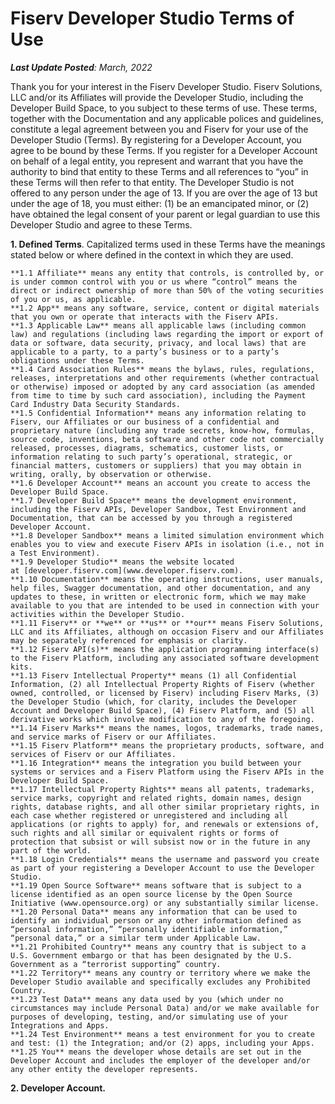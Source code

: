 # Fiserv Developer Studio Terms of Use

***Last Update Posted**: March, 2022*

Thank you for your interest in the Fiserv Developer Studio. Fiserv Solutions, LLC and/or its Affiliates will provide the Developer Studio, including the Developer Build Space, to you subject to these terms of use. These terms, together with the Documentation and any applicable polices and guidelines, constitute a legal agreement between you and Fiserv for your use of the Developer Studio (Terms). By registering for a Developer Account, you agree to be bound by these Terms. If you register for a Developer Account on behalf of a legal entity, you represent and warrant that you have the authority to bind that entity to these Terms and all references to “you” in these Terms will then refer to that entity. The Developer Studio is not offered to any person under the age of 13. If you are over the age of 13 but under the age of 18, you must either: (1) be an emancipated minor, or (2) have obtained the legal consent of your parent or legal guardian to use this Developer Studio and agree to these Terms.

**1. Defined Terms**. Capitalized terms used in these Terms have the meanings stated below or where defined in the context in which they are used.

    **1.1 Affiliate** means any entity that controls, is controlled by, or is under common control with you or us where “control” means the direct or indirect ownership of more than 50% of the voting securities of you or us, as applicable.
    **1.2 App** means any software, service, content or digital materials that you own or operate that interacts with the Fiserv APIs.
    **1.3 Applicable Law** means all applicable laws (including common law) and regulations (including laws regarding the import or export of data or software, data security, privacy, and local laws) that are applicable to a party, to a party’s business or to a party’s obligations under these Terms.
    **1.4 Card Association Rules** means the bylaws, rules, regulations, releases, interpretations and other requirements (whether contractual or otherwise) imposed or adopted by any card association (as amended from time to time by such card association), including the Payment Card Industry Data Security Standards.
    **1.5 Confidential Information** means any information relating to Fiserv, our Affiliates or our business of a confidential and proprietary nature (including any trade secrets, know-how, formulas, source code, inventions, beta software and other code not commercially released, processes, diagrams, schematics, customer lists, or information relating to such party’s operational, strategic, or financial matters, customers or suppliers) that you may obtain in writing, orally, by observation or otherwise.
    **1.6 Developer Account** means an account you create to access the Developer Build Space.
    **1.7 Developer Build Space** means the development environment, including the Fiserv APIs, Developer Sandbox, Test Environment and Documentation, that can be accessed by you through a registered Developer Account.
    **1.8 Developer Sandbox** means a limited simulation environment which enables you to view and execute Fiserv APIs in isolation (i.e., not in a Test Environment).
    **1.9 Developer Studio** means the website located at [developer.fiserv.com](www.developer.fiserv.com).
    **1.10 Documentation** means the operating instructions, user manuals, help files, Swagger documentation, and other documentation, and any updates to these, in written or electronic form, which we may make available to you that are intended to be used in connection with your activities within the Developer Studio.
    **1.11 Fiserv** or **we** or **us** or **our** means Fiserv Solutions, LLC and its Affiliates, although on occasion Fiserv and our Affiliates may be separately referenced for emphasis or clarity.
    **1.12 Fiserv API(s)** means the application programming interface(s) to the Fiserv Platform, including any associated software development kits.
    **1.13 Fiserv Intellectual Property** means (1) all Confidential Information, (2) all Intellectual Property Rights of Fiserv (whether owned, controlled, or licensed by Fiserv) including Fiserv Marks, (3) the Developer Studio (which, for clarity, includes the Developer Account and Developer Build Space), (4) Fiserv Platform, and (5) all derivative works which involve modification to any of the foregoing.
    **1.14 Fiserv Marks** means the names, logos, trademarks, trade names, and service marks of Fiserv or our Affiliates.
    **1.15 Fiserv Platform** means the proprietary products, software, and services of Fiserv or our Affiliates.
    **1.16 Integration** means the integration you build between your systems or services and a Fiserv Platform using the Fiserv APIs in the Developer Build Space.
    **1.17 Intellectual Property Rights** means all patents, trademarks, service marks, copyright and related rights, domain names, design rights, database rights, and all other similar proprietary rights, in each case whether registered or unregistered and including all applications (or rights to apply) for, and renewals or extensions of, such rights and all similar or equivalent rights or forms of protection that subsist or will subsist now or in the future in any part of the world.
    **1.18 Login Credentials** means the username and password you create as part of your registering a Developer Account to use the Developer Studio.
    **1.19 Open Source Software** means software that is subject to a license identified as an open source license by the Open Source Initiative (www.opensource.org) or any substantially similar license.
    **1.20 Personal Data** means any information that can be used to identify an individual person or any other information defined as “personal information,” “personally identifiable information,” “personal data,” or a similar term under Applicable Law.
    **1.21 Prohibited Country** means any country that is subject to a U.S. Government embargo or that has been designated by the U.S. Government as a “terrorist supporting” country.
    **1.22 Territory** means any country or territory where we make the Developer Studio available and specifically excludes any Prohibited Country.
    **1.23 Test Data** means any data used by you (which under no circumstances may include Personal Data) and/or we make available for purposes of developing, testing, and/or simulating use of your Integrations and Apps.
    **1.24 Test Environment** means a test environment for you to create and test: (1) the Integration; and/or (2) apps, including your Apps.
    **1.25 You** means the developer whose details are set out in the Developer Account and includes the employer of the developer and/or any other entity the developer represents.

**2. Developer Account.**

 
